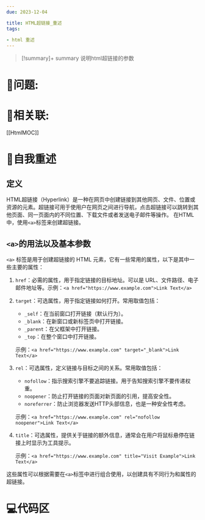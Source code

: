 ```yaml
---
due: 2023-12-04 

title: HTML超链接_重述
tags:
 
- html 重述
---
```



> [!summary]+ summary
> 说明html超链接的参数


# 🤔问题:





# 🤔相关联:
[[HtmlMOC]]



# 📘自我重述
## 定义
HTML超链接（Hyperlink）是一种在网页中创建链接到其他网页、文件、位置或资源的元素。超链接可用于使用户在网页之间进行导航，点击超链接可以跳转到其他页面、同一页面内的不同位置、下载文件或者发送电子邮件等操作。
在HTML中，使用`<a>`标签来创建超链接。

## `<a>`的用法以及基本参数
`<a>` 标签是用于创建超链接的 HTML 元素，它有一些常用的属性，以下是其中一些主要的属性：

1. `href`：必需的属性，用于指定链接的目标地址。可以是 URL、文件路径、电子邮件地址等。示例：`<a href="https://www.example.com">Link Text</a>`

2. `target`：可选属性，用于指定链接如何打开。常用取值包括：
   - `_self`：在当前窗口打开链接（默认行为）。
   - `_blank`：在新窗口或新标签页中打开链接。
   - `_parent`：在父框架中打开链接。
   - `_top`：在整个窗口中打开链接。
   
   示例：`<a href="https://www.example.com" target="_blank">Link Text</a>`

3. `rel`：可选属性，定义链接与目标之间的关系。常用取值包括：
   - `nofollow`：指示搜索引擎不要追踪链接。用于告知搜索引擎不要传递权重。
   - `noopener`：防止打开链接的页面对新页面的引用，提高安全性。
   - `noreferrer`：防止浏览器发送HTTP头部信息，也是一种安全性考虑。
   
   示例：`<a href="https://www.example.com" rel="nofollow noopener">Link Text</a>`

4. `title`：可选属性，提供关于链接的额外信息，通常会在用户将鼠标悬停在链接上时显示为工具提示。
   
   示例：`<a href="https://www.example.com" title="Visit Example">Link Text</a>`

这些属性可以根据需要在`<a>`标签中进行组合使用，以创建具有不同行为和属性的超链接。




# 💻代码区